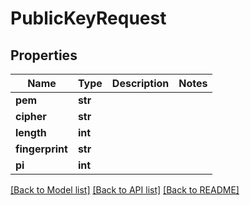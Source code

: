 # PublicKeyRequest


## Properties
Name | Type | Description | Notes
------------ | ------------- | ------------- | -------------
**pem** | **str** |  | 
**cipher** | **str** |  | 
**length** | **int** |  | 
**fingerprint** | **str** |  | 
**pi** | **int** |  | 

[[Back to Model list]](../README.md#documentation-for-models) [[Back to API list]](../README.md#documentation-for-api-endpoints) [[Back to README]](../README.md)


